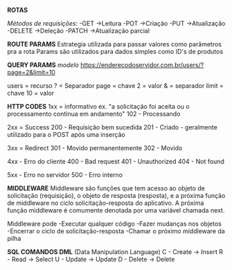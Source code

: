 **ROTAS**

_Métodos de requisições:_
-GET ->Leitura
-POT ->Criação
-PUT ->Atualização
-DELETE ->Deleção
-PATCH ->Atualização parcial

**ROUTE PARAMS**
Estrategia utilizada para passar valores como parâmetros pra a rota
Params são utilizados para dados simples como ID's de produtos

**QUERY PARAMS**
_modelo_
https://enderecodoservidor.com.br/users/?page=2&limit=10

users = recurso
? = Separador
page = chave
2 = valor
& = separador
limit = chave
10 = valor

**HTTP CODES**
1xx = informativo ex. "a solicitação foi aceita ou o processamento continua em andamento"
102 - Processando

2xx = Success
200 - Requisição bem sucedida
201 - Criado - geralmente utilizado para o POST após uma inserção

3xx = Redirect
301 - Movido permanentemente
302 - Movido

4xx - Erro do cliente
400 - Bad request
401 - Unauthorized
404 - Not found

5xx - Erro no servidor
500 - Erro interno

**MIDDLEWARE**
Middleware são funções que tem acesso ao objeto de solicitação (requisição), o objeto de resposta (resposta), e a próxima função de middleware no ciclo solicitação-resposta do aplicativo.
A próxima função middleware é comumente denotada por uma variável chamada next.

Middleware pode
-Executar qualquer código
-Fazer mudanças nos objetos
-Encerrar o ciclo de solicitação-resposta
-Chamar o próximo middleware da pilha

**SQL COMANDOS DML** (Data Manipulation Language)
C - Create -> Insert
R - Read -> Select
U - Update -> Update
D - Delete -> Delete
